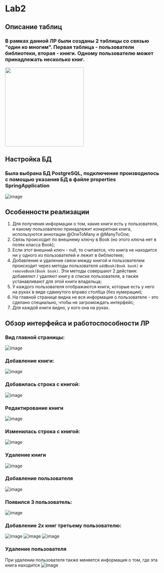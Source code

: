 # Lab2

## Описание таблиц
### В рамках данной ЛР были созданы 2 таблицы со связью "один ко многим". Первая таблица - пользователи библиотеки, вторая - книги. Одному пользователю может принадлежать несколько книг.
<img src="https://user-images.githubusercontent.com/91950488/210408068-80d10ef3-a85a-403b-944a-4226cf0aebfb.png" width="256">   

## Настройка БД  
### Была выбрана БД PostgreSQL, подключение производилось с помощью указания БД в файле properties SpringApplication
![image](https://user-images.githubusercontent.com/91950488/211518599-223f2518-1e08-4a23-948d-b991d8b80057.png)

## Особенности реализации
1. Для получения информации о том, какие книги есть у пользователя, и какому пользователю принадлежит конкретная книга, используются аннотации @OneToMany и @ManyToOne;
2. Связь происходит по внешнему ключу в Book (но этого ключа нет в полях класса Book);
3. Если этот внешний ключ - null, то считается, что книга не находится ни у одного из пользователей и лежит в библиотеке;
4. Добавление и удаление связи между книгой и пользователем происходит через методы пользователя  ```addBook(Book book)``` и ```removeBook(Book book)```. Эти методы совершают 2 действия: добавялют / удаляют книгу в списке пользователя, а также устанавливают для этой книги владельца;
5. У каждого пользователя отображаются книги, которые есть у него на руках в виде сдвинутого вправо столбца (без нумерации);
6. На главной странице видна не вся информация о пользователе - это сделано специально, чтобы не загромождать интерфейс;
7. Для каждой книги видно, у кого она на руках.

## Обзор интерфейса и работоспособности ЛР  

### Вид главной страницы:  
![image](https://user-images.githubusercontent.com/91950488/211519480-aa419348-16fc-45fc-b723-db156ee69358.png)  

### Добавление книги:    
![image](https://user-images.githubusercontent.com/91950488/211519879-cc58e1ff-0994-4684-80c1-e05c25bb3220.png)    

### Добавилась строка с книгой:   
![image](https://user-images.githubusercontent.com/91950488/211519967-9a0c6d77-e568-4709-bd9f-584b3fbec02a.png)  

### Редактирование книги    
![image](https://user-images.githubusercontent.com/91950488/211520399-50d85364-ac91-4432-a202-6eeca27c7dbe.png)

### Изменилась строка с книгой:    
![image](https://user-images.githubusercontent.com/91950488/211520693-44b6a481-68de-45d3-bc05-83aa02e00832.png) 

### Удаление книги    
![image](https://user-images.githubusercontent.com/91950488/211520832-1a3e95db-973a-4840-8915-468dbba0a20a.png) 

### Добавление пользователя   
![image](https://user-images.githubusercontent.com/91950488/211521946-31a44347-8f52-49d9-a525-382dd2c479e5.png)  

### Появился 3 пользователь:   
![image](https://user-images.githubusercontent.com/91950488/211522049-e71b67a3-44c4-4b1a-8fec-98d4c32f42e5.png)   

### Добавление 2х книг третьему пользователю:      
![image](https://user-images.githubusercontent.com/91950488/211522248-cfb07146-877f-49b3-908a-8ddfb8fb947f.png)
![image](https://user-images.githubusercontent.com/91950488/211522278-2ba31e24-078c-44bf-a3f3-dfb3db9fdc16.png)
![image](https://user-images.githubusercontent.com/91950488/211522338-782fcc50-8937-421a-8da8-1484230a4b3b.png)   

### Удаление пользователя    
При удалении пользователя также меняется информация о том, где эта книга находится
![image](https://user-images.githubusercontent.com/91950488/211522615-50c3797d-3993-4a3d-a886-61d6505be511.png)
